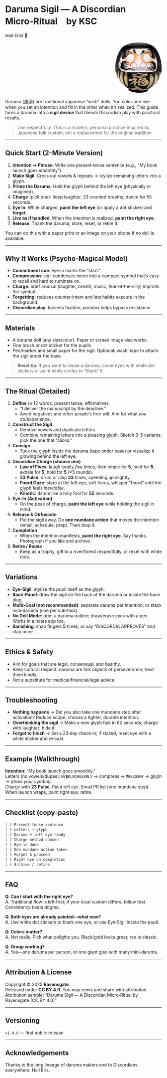 
# Daruma Sigil — A Discordian Micro‑Ritual　by KSC
_Hail Eris! 🍏_

<div align="right">
<img src="daruma_black.jpg" width="150"><br>
</div>

Daruma (達磨) are traditional Japanese “wish” dolls. You color one eye when you set an intention and fill in the other when it’s realized. This guide turns a daruma into a **sigil device** that blends Discordian play with practical results.

> Use respectfully. This is a modern, personal practice inspired by Japanese folk custom, not a replacement for the original tradition.

---

## Quick Start (2-Minute Version)
1. **Intention → Phrase**: Write one present‑tense sentence (e.g., “My book launch goes smoothly”).  
2. **Make Sigil**: Cross out vowels & repeats → stylize remaining letters into a glyph.  
3. **Prime the Daruma**: Hold the glyph behind the left eye (physically or imagined).  
4. **Charge** (pick one): deep laughter, 23 counted breaths, dance for 55 seconds.  
5. **Eye In**: While charged, **paint the left eye** (or apply a dot sticker) and **forget**.  
6. **Live as if handled**. When the intention is realized, **paint the right eye**.  
7. **Release**: Thank the daruma; store, reset, or retire it.

You can do this with a paper print or an image on your phone if no doll is available.

---

## Why It Works (Psycho‑Magical Model)
- **Commitment cue**: eye‑in marks the “start.”
- **Compression**: sigil condenses intent into a compact symbol that’s easy to recall and hard to ruminate on.  
- **Charge**: brief arousal (laughter, breath, music, fear‑of‑the‑silly) imprints the symbol.  
- **Forgetting**: reduces counter‑intent and lets habits execute in the background.  
- **Discordian play**: loosens fixation; paradox helps bypass resistance.

---

## Materials
- A daruma doll (any size/color). Paper or screen image also works.  
- Fine brush or dot sticker for the pupils.  
- Pen/marker and small paper for the sigil. Optional: washi tape to attach the sigil under the base.

> **Reset tip**: If you want to reuse a daruma, cover eyes with white dot stickers or paint white circles to “blank” it.

---

## The Ritual (Detailed)
1. **Define** (≤ 12 words, present tense, affirmative).  
   - “I deliver the manuscript by the deadline.”  
   - Avoid negatives and other people’s free will. Aim for what _you_ do/experience.
2. **Construct the Sigil**  
   - Remove vowels and duplicate letters.  
   - Combine remaining letters into a pleasing glyph. Sketch 3–5 variants; pick the one that “clicks.”
3. **Consign**  
   - Tuck the glyph inside the daruma (tape under base) or visualize it glowing behind the left eye.
4. **Discordian Charge (choose one)**  
   - **Law of Fives**: laugh loudly _five_ times, then inhale for **5**, hold for **5**, exhale for **5**, hold for **5** (×5 rounds).  
   - **23 Pulse**: drum or clap **23** times, speeding up slightly.  
   - **Fnord Gaze**: stare at the left eye, soft focus, whisper “fnord” until the glyph feels _inevitable_.  
   - **Kinetic**: dance like a holy fool for **55** seconds.
5. **Eye‑In (Activation)**  
   - On the peak of charge, **paint the left eye** while holding the sigil in mind.
6. **Release & Obfuscate**  
   - Put the sigil away. Do **one mundane action** that moves the intention (email, schedule, prep). Then drop it.
7. **Completion**  
   - When the intention manifests, **paint the right eye**. Say thanks. Photograph if you like and archive.
8. **Retire / Reuse**  
   - Keep as a trophy, gift to a river/forest respectfully, or reset with white dots.

---

## Variations
- **Eye‑Sigil**: stylize the pupil itself as the glyph.  
- **Back‑Panel**: draw the sigil on the back of the daruma or inside the base plug.  
- **Multi‑Goal (not recommended)**: separate daruma per intention; or stack mini‑daruma (one per sub‑task).  
- **No Doll Mode**: print a daruma outline; draw/erase eyes with a pen. Works in a notes app too.  
- **Banishing**: snap fingers **5** times, or say “DISCORDIA APPROVES” and clap once.

---

## Ethics & Safety
- Aim for goals that are legal, consensual, and healthy.  
- Keep cultural respect: daruma are folk objects of perseverance; treat them kindly.  
- Not a substitute for medical/financial/legal advice.

---

## Troubleshooting
- **Nothing happens** → Did you also take one mundane step after activation? Reduce scope; choose a tighter, do‑able intention.  
- **Overthinking the sigil** → Make a new glyph fast in 60 seconds; charge with laughter; hide it.  
- **Forgot to finish** → Set a 23‑day check‑in; if stalled, reset eye with a white sticker and re‑cast.

---

## Example (Walkthrough)
**Intention**: “My book launch goes smoothly.”  
Letters (no vowels/dupes): `MYBKLNCHGSSMLY` → compress → `MBKLGSMY` → glyph → _(draw your symbol)_.  
Charge with **23 Pulse**. Paint left eye. Email PR list (one mundane step). When launch wraps, paint right eye; retire.

---

## Checklist (copy‑paste)
```
[ ] Present‑tense sentence
[ ] Letters → glyph
[ ] Daruma + left eye ready
[ ] Charge method chosen
[ ] Eye‑in done
[ ] One mundane action taken
[ ] Forget & proceed
[ ] Right eye on completion
[ ] Archive / retire
```

---

## FAQ
**Q. Can I start with the right eye?**  
A. Traditional flow is left‑first; if your local custom differs, follow that. Consistency beats dogma.

**Q. Both eyes are already painted—what now?**  
A. Use white dot stickers to blank one eye, or use Eye‑Sigil inside the pupil.

**Q. Colors matter?**  
A. Not really. Pick what delights you. Black/gold looks great; red is classic.

**Q. Group working?**  
A. Yes—one daruma per person, or one giant goal with many mini‑daruma.

---

## Attribution & License
Copyright © 2025 **Ravensgate**.  
Released under **CC BY 4.0**. You may remix and share with attribution.  
Attribution sample: “Daruma Sigil — A Discordian Micro‑Ritual by Ravensgate (CC BY 4.0)”

---

## Versioning
`v1.0.0` — first public release.

---

## Acknowledgements
Thanks to the long lineage of daruma makers and to Discordians everywhere. Hail Eris.
